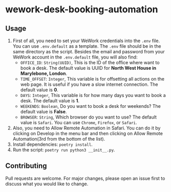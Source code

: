 # wework-desk-booking-automation

## Usage

1. First of all, you need to set your WeWork credentials into the `.env` file. You can use `.env.default` as a template. The `.env` file should be in the same directory as the script.
   Besides the email and password from your WeWork account in the `.env.default` file, you will also find:
   - `OFFICE_ID`: `String(UUID)`, This is the ID of the office where want to book a desk. The default value is UUID for **North West House in Marylebone, London**.
   - `TIME_OFFSET`: `Integer`, This variable is for offsetting all actions on the web page. It is useful if you have a slow internet connection. The default value is **0**.
   - `DAYS`: `Integer`, This variable is for how many days you want to book a desk. The default value is **1**.
   - `WEEKENDS`: `Boolean`, Do you want to book a desk for weekends? The default value is **False**.
   - `BROWSER`: `String`, Which browser do you want to use? The default value is `Safari`. You can use `Chrome`, `Firefox`, or `Safari`.
2. Also, you need to Allow Remote Automation in Safari. You can do it by clicking on Develop in the menu bar and then clicking on Allow Remote Automation(3rd from the bottom of the list).
3. Install dependencies: `poetry install`.
4. Run the script: `poetry run python3 __init__.py`.

## Contributing

Pull requests are welcome. For major changes, please open an issue first to discuss what you would like to change.
